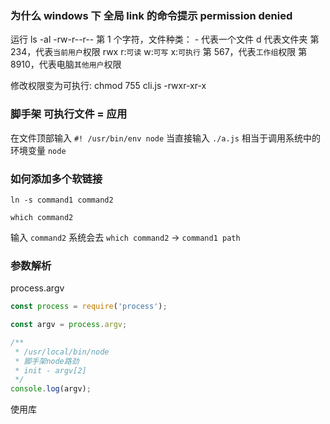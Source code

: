 ### 为什么 windows 下 全局 link 的命令提示 permission denied

运行 ls -al
-rw-r--r--
第 1 个字符，文件种类： - 代表一个文件 d 代表文件夹
第 234，代表`当前用户`权限 rwx r:`可读` w:`可写` x:`可执行`
第 567，代表`工作组`权限
第 8910，代表电脑`其他用户`权限

修改权限变为可执行: chmod 755 cli.js
-rwxr-xr-x

### 脚手架 可执行文件 = 应用

在文件顶部输入 `#! /usr/bin/env node` 当直接输入 `./a.js` 相当于调用系统中的环境变量 `node`

### 如何添加多个软链接

```
ln -s command1 command2

which command2
```

输入 `command2` 系统会去 `which command2` -> `command1 path`

### 参数解析

process.argv

```js
const process = require('process');

const argv = process.argv;

/**
 * /usr/local/bin/node
 * 脚手架node路劲
 * init - argv[2]
 */
console.log(argv);
```

使用库
